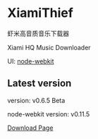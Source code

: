 XiamiThief
==========

虾米高音质音乐下载器

Xiami HQ Music Downloader

UI: [node-webkit](https://github.com/rogerwang/node-webkit)

## Latest version

version: v0.6.5 Beta

node-webkit version: v0.11.5

[Download Page](http://www.blackglory.me/xiamithief-v0-6-5-beta-release/)
